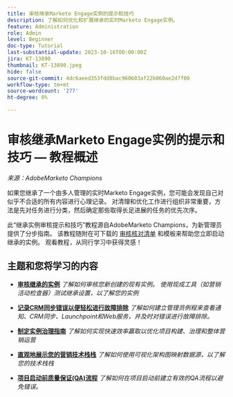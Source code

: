 ```yaml
---
title: 审核继承Marketo Engage实例的提示和技巧
description: 了解如何优化和扩展继承的实时Marketo Engage实例。
feature: Administration
role: Admin
level: Beginner
doc-type: Tutorial
last-substantial-update: 2023-10-16T00:00:00Z
jira: KT-13890
thumbnail: KT-13890.jpeg
hide: false
source-git-commit: 4dc6aeed353fdd8bac960603af22b060ae2d7f00
workflow-type: tm+mt
source-wordcount: '277'
ht-degree: 0%

---
```



# 审核继承Marketo Engage实例的提示和技巧 — 教程概述

*来源：AdobeMarketo Champions*

如果您继承了一个由多人管理的实时Marketo Engage实例，您可能会发现自己对似乎不合适的所有内容进行心理记录。 对清理和优化工作进行组织非常重要，方法是先对任务进行分类，然后确定那些取得长足进展的任务的优先次序。

此“继承实例审核提示和技巧”教程源自AdobeMarketo Champions，为新管理员提供了分步指南。 该教程随附在可下载的 [审核核对清单](https://experienceleague.adobe.com/docs/marketo/using/getting-started-with-marketo/inheriting-a-marketo-engage-instance/where-to-start.html) 和模板来帮助您立即启动继承的实例。 观看教程，从同行学习中获得灵感！ 

## 主题和您将学习的内容

* **[审核继承的实例](/help/tutorial-inherited-instance/audit-an-inherted-instance.md)**
  *了解如何审核您新创建的现有实例。 使用现成工具（如营销活动检查器）测试继承设置，以了解您的实例*

* **[记录CRM同步错误以便轻松进行故障排除](/help/tutorial-inherited-instance/log-crm-sync-errors-for-easy-troubleshootig.md)**
  *了解如何建立管理员例程来查看通知、CRM同步、Launchpoint和Web服务，并及时对错误进行故障排除。*

* **[制定实例治理指南](/help/tutorial-inherited-instance/develop-an-instance-governance-guide.md)**
  *了解如何实现快速效率赢取以优化项目构建、治理和整体营销运营*

* **[直观地展示您的营销技术栈栈](/help/tutorial-inherited-instance/create-a-visual-data-flow-diagram.md)**
  *了解如何使用可视化架构图映射数据源，以了解您的技术栈栈*

* **[项目启动前质量保证(QA)流程](/help/tutorial-inherited-instance/essential-program-pre-launch-qa.md)**
  *了解如何在项目启动前建立有效的QA流程以避免错误。*
